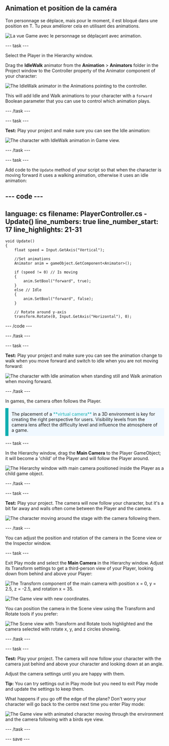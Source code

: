 ## Animation et position de la caméra

Ton personnage se déplace, mais pour le moment, il est bloqué dans une position en T. Tu peux améliorer cela en utilisant des animations.

![La vue Game avec le personnage se déplaçant avec animation.](images/animated-char.gif)

--- task ---

Select the Player in the Hierarchy window.

Drag the **IdleWalk** animator from the **Animation** > **Animators** folder in the Project window to the Controller property of the Animator component of your character:

![The IdleWalk animator in the Animations pointing to the controller.](images/move_idlewalk.png)

This will add Idle and Walk animations to your character with a `forward` Boolean parameter that you can use to control which animation plays.

--- /task ---

--- task ---

**Test:** Play your project and make sure you can see the Idle animation:

![The character with IdleWalk animation in Game view.](images/idlewalk-animation.gif)

--- /task ---

--- task ---

Add code to the `Update` method of your script so that when the character is moving forward it uses a walking animation, otherwise it uses an idle animation:

--- code ---
---
language: cs filename: PlayerController.cs - Update() line_numbers: true line_number_start: 17
line_highlights: 21-31
---

    void Update()
    {
        float speed = Input.GetAxis("Vertical");
    
        //Set animations
        Animator anim = gameObject.GetComponent<Animator>();
    
        if (speed != 0) // Is moving
        {
            anim.SetBool("forward", true);
        }
        else // Idle
        {
            anim.SetBool("forward", false);
        }
    
        // Rotate around y-axis
        transform.Rotate(0, Input.GetAxis("Horizontal"), 0);
--- /code ---

--- /task ---

--- task ---

**Test:** Play your project and make sure you can see the animation change to walk when you move forward and switch to idle when you are not moving forward:

![The character with Idle animation when standing still and Walk animation when moving forward.](images/idle-and-walk-animation.gif)

--- /task ---

In games, the camera often follows the Player.

<p style="border-left: solid; border-width:10px; border-color: #0faeb0; background-color: aliceblue; padding: 10px;">
The placement of a <span style="color: #0faeb0">**virtual camera**</span> in a 3D environment is key for creating the right perspective for users. Visibility levels from the camera lens affect the difficulty level and influence the atmosphere of a game. 
</p>

--- task ---

In the Hierarchy window, drag the **Main Camera** to the Player GameObject; it will become a 'child' of the Player and will follow the Player around.

![The Hierarchy window with main camera positioned inside the Player as a child game object.](images/child-camera.png)

--- /task ---

--- task ---

**Test:** Play your project. The camera will now follow your character, but it's a bit far away and walls often come between the Player and the camera.

![The character moving around the stage with the camera following them.](images/camera-follow-player.gif)

--- /task ---

You can adjust the position and rotation of the camera in the Scene view or the Inspector window.

--- task ---

Exit Play mode and select the **Main Camera** in the Hierarchy window. Adjust its Transform settings to get a third-person view of your Player, looking down from behind and above your Player:

![The Transform component of the main camera with position x = 0, y = 2.5, z = -2.5, and rotation x = 35.](images/birdseye-transform.png)

![The Game view with new coordinates.](images/birdseye-game.png)

You can position the camera in the Scene view using the Transform and Rotate tools if you prefer:

![The Scene view with Transform and Rotate tools highlighted and the camera selected with rotate x, y, and z circles showing.](images/transform-rotate-scene.png)

--- /task ---

--- task ---

**Test:** Play your project. The camera will now follow your character with the camera just behind and above your character and looking down at an angle.

Adjust the camera settings until you are happy with them.

**Tip:** You can try settings out in Play mode but you need to exit Play mode and update the settings to keep them.

What happens if you go off the edge of the plane? Don't worry your character will go back to the centre next time you enter Play mode:

![The Game view with animated character moving through the environment and the camera following with a birds eye view.](images/birdseye-walkthrough.gif)

--- /task ---

--- save ---
